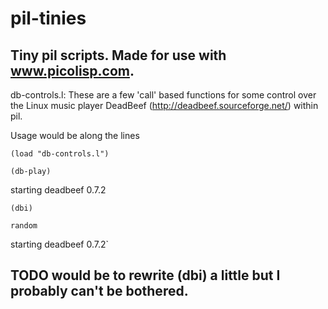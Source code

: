 # pil-tinies
Tiny pil scripts. Made for use with www.picolisp.com. 
-----------------------------------------------------

db-controls.l:
These are a few 'call' based functions for some control over the Linux music player DeadBeef (http://deadbeef.sourceforge.net/) within pil. 

Usage would be along the lines

`(load "db-controls.l")`

`(db-play)`

starting deadbeef 0.7.2

`(dbi)`

`random`

starting deadbeef 0.7.2`


TODO would be to rewrite (dbi) a little but I probably can't be bothered.
------------------------------------------------------
